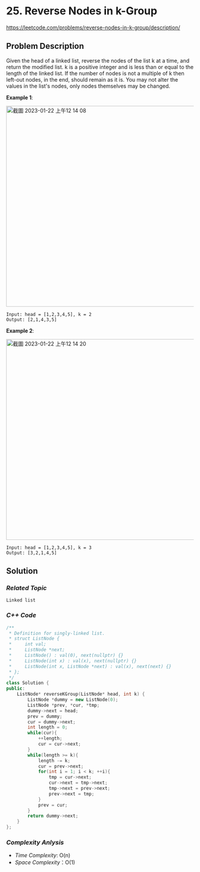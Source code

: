 # 25. Reverse Nodes in k-Group

https://leetcode.com/problems/reverse-nodes-in-k-group/description/

## Problem Description

Given the head of a linked list, reverse the nodes of the list k at a time, and return the modified list.
k is a positive integer and is less than or equal to the length of the linked list. If the number of nodes is not a multiple of k then left-out nodes, in the end, should remain as it is.
You may not alter the values in the list's nodes, only nodes themselves may be changed.



**Example 1**:

<img width="539" alt="截圖 2023-01-22 上午12 14 08" src="https://user-images.githubusercontent.com/18256877/213876019-f055f728-f2e4-462d-b443-677add1995e0.png">

```
Input: head = [1,2,3,4,5], k = 2
Output: [2,1,4,3,5]
```
**Example 2**:

<img width="539" alt="截圖 2023-01-22 上午12 14 20" src="https://user-images.githubusercontent.com/18256877/213876029-a78a2f3b-16b4-42a6-8edf-87c316d1f2b6.png">

```
Input: head = [1,2,3,4,5], k = 3
Output: [3,2,1,4,5]
```

## Solution



### _Related Topic_
    Linked list

### _C++ Code_
```cpp
/**
 * Definition for singly-linked list.
 * struct ListNode {
 *     int val;
 *     ListNode *next;
 *     ListNode() : val(0), next(nullptr) {}
 *     ListNode(int x) : val(x), next(nullptr) {}
 *     ListNode(int x, ListNode *next) : val(x), next(next) {}
 * };
 */
class Solution {
public:
    ListNode* reverseKGroup(ListNode* head, int k) {
        ListNode *dummy = new ListNode(0);
        ListNode *prev, *cur, *tmp;
        dummy->next = head;
        prev = dummy;
        cur = dummy->next;
        int length = 0;
        while(cur){
            ++length;
            cur = cur->next;
        }
        while(length >= k){
            length -= k;
            cur = prev->next;
            for(int i = 1; i < k; ++i){
                tmp = cur->next;
                cur->next = tmp->next;
                tmp->next = prev->next;
                prev->next = tmp;
            }
            prev = cur;
        }
        return dummy->next;
    }
};
```

### _Complexity Anlysis_
- _Time Complexity_: O(n)
- _Space Complexity_：O(1)
